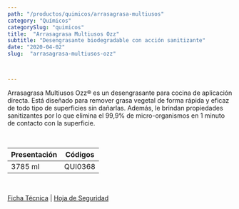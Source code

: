 ```yaml
---
path: "/productos/quimicos/arrasagrasa-multiusos"
category: "Químicos"
categorySlug: "quimicos"
title:  "Arrasagrasa Multiusos Ozz"
subtitle: "Desengrasante biodegradable con acción sanitizante"
date: "2020-04-02"
slug:  "arrasagrasa-multiusos-ozz"



---
```

Arrasagrasa Multiusos Ozz® es un desengrasante para cocina de aplicación directa. Está diseñado para remover grasa vegetal de forma rápida y eficaz de todo tipo de superficies sin dañarlas. Además, le brindan propiedades sanitizantes por lo que elimina el 99,9% de micro-organismos en 1 minuto de contacto con la superficie.

<br>
<table class="min-w-full md:min-w-0 divide-y-0 divide-gray-200">
          <thead class=" bg-white">
            <tr>
              <th scope="col" class="px-6 text-center text-xs font-medium text-blue-500 uppercase tracking-wider">
                Presentación
              </th>
              <th scope="col" class="px-6 py-3 text-center text-xs font-medium text-blue-500 uppercase tracking-wider">
                Códigos
              </th>
            </tr>
          </thead>
          <tbody>
            <tr class="bg-gray-400">
              <td class="px-6 py-4 whitespace-nowrap text-sm text-gray-700 text-center">
              3785 ml
              </td>
              <td class="px-6 py-4 whitespace-nowrap text-sm text-gray-700 text-center">
              QUI0368
              </td>
            </tr> 
          </tbody>
        </table>
        <br>

 <a href="../../../files/FT-arrasagrasa-multiusos.pdf" target="_blank" rel="noopener">Ficha Técnica</a> | 
 <a href="../../../files/MSDS-arrasagrasa-multiusos.pdf" target="_blank" rel="noopener">Hoja de Seguridad</a>



        

